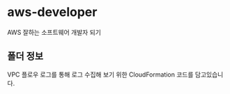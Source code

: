 # aws-developer
AWS 잘하는 소프트웨어 개발자 되기

## 폴더 정보
<!-- 必須事項 -->
VPC 플로우 로그를 통해 로그 수집해 보기 위한 CloudFormation 코드를 담고있습니다.
